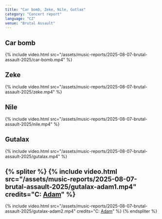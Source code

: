 ```yaml
---
title: "Car bomb, Zeke, Nile, Gutlax"
category: "Concert report"
language: "CZ"
venue: "Brutal Assault"
---
```



## Car bomb
{% include video.html src="/assets/music-reports/2025-08-07-brutal-assault-2025/car-bomb.mp4" %}


## Zeke
{% include video.html src="/assets/music-reports/2025-08-07-brutal-assault-2025/zeke.mp4" %}


## Nile
{% include video.html src="/assets/music-reports/2025-08-07-brutal-assault-2025/nile.mp4" %}

## Gutalax
{% include video.html src="/assets/music-reports/2025-08-07-brutal-assault-2025/gutalax.mp4" %}

{% spliter %}
{% include video.html src="/assets/music-reports/2025-08-07-brutal-assault-2025/gutalax-adam1.mp4" credits="C: [Adam](https://www.instagram.com/_.adam_.b._)" %}
---
{% include video.html src="/assets/music-reports/2025-08-07-brutal-assault-2025/gutalax-adam2.mp4" credits="C: [Adam](https://www.instagram.com/_.adam_.b._)" %}
{% endspliter %}

